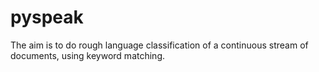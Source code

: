 pyspeak
=======

The aim is to do rough language classification of a continuous stream of documents, using keyword matching.
